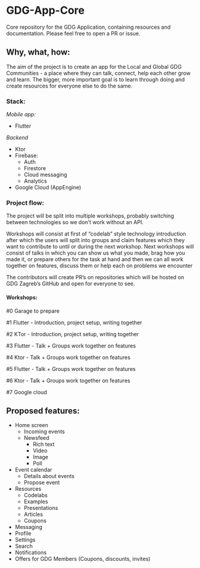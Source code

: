 # GDG-App-Core
Core repository for the GDG Application, containing resources and documentation.
Please feel free to open a PR or issue.


## Why, what, how:

The aim of the project is to create an app for the Local and Global GDG Communities - a place where they can talk, connect, help each other grow and learn.  The bigger, more important goal is to learn through doing and create resources for everyone else to do the same.

### Stack:

*Mobile app:*
* Flutter

*Backend*
* Ktor
* Firebase:
	* Auth
	* Firestore
	* Cloud messaging
	* Analytics
* Google  Cloud (AppEngine)


### Project flow:

The project will be split into multiple workshops, probably
switching between technologies so we don’t work without an API.

Workshops will consist at first of “codelab” style technology introduction after which the users will split into groups and claim features which they want to contribute to until or during the next workshop. Next workshops will consist of talks in which you can show us what you made, brag how you made it, or prepare others for the task at hand and then we can all work together on features, discuss them or help each on problems we encounter 

The contributors will create PR’s on repositories which will be hosted on GDG Zagreb’s GitHub and open for everyone to see.

#### Workshops:

#0 Garage to prepare

#1 Flutter - Introduction, project setup, writing together

#2 KTor - Introduction, project setup, writing together

#3 Flutter - Talk + Groups work together on features

#4 Ktor - Talk + Groups work together on features

#5 Flutter - Talk + Groups work together on features

#6 Ktor - Talk + Groups work together on features

#7 Google cloud


## Proposed features:

* Home screen
	* Incoming events
	* Newsfeed
		* Rich text
		* Video
		* Image
		* Poll
* Event calendar
	* Details about events
	* Propose event
* Resources
	* Codelabs
	* Examples
	* Presentations
	* Articles
	* Coupons
* Messaging
* Profile
* Settings
* Search
* Notifications
* Offers for GDG Members
 (Coupons, discounts, invites)


